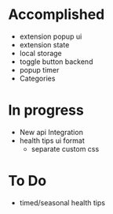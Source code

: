 # Accomplished
- extension popup ui
- extension state
- local storage
- toggle button backend
- popup timer
- Categories

# In progress
- New api Integration
- health tips ui format
    - separate custom css 

# To Do
- timed/seasonal health tips

